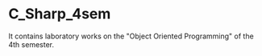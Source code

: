 # C_Sharp_4sem
It contains laboratory works on the "Object Oriented Programming" of the 4th semester.
